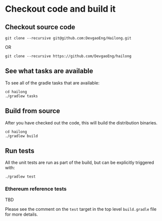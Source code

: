 # Checkout code and build it
## Checkout source code

```
git clone --recursive git@github.com:DevgaoEng/Hailong.git
```
OR
```
git clone --recursive https://github.com/DevgaoEng/hailong
```

## See what tasks are available
To see all of the gradle tasks that are available:
```
cd hailong
./gradlew tasks  
```


## Build from source
After you have checked out the code, this will build the distribution binaries.
```
cd hailong
./gradlew build  
```

## Run tests
All the unit tests are run as part of the build, but can be explicitly triggered with:
```
./gradlew test
```

### Ethereum reference tests

TBD

Please see the comment on the `test` target in the top level `build.gradle`
file for more details.
